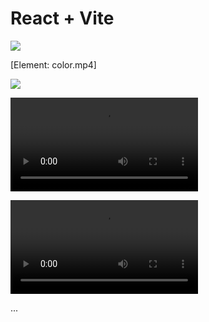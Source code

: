 # React + Vite

<img src="/color/src/assets/color.mp4"/>

[Element: color.mp4]

<img src="/src/assets/color.mp4">

![Alternate text](color.mp4)

![Alternate text][ref]

...

[ref]: color.mp4 "Optional title"
